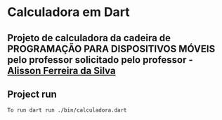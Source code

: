 # Calculadora em Dart

## Projeto de calculadora da cadeira de PROGRAMAÇÃO PARA DISPOSITIVOS MÓVEIS pelo professor solicitado pelo professor - [Alisson Ferreira da Silva](https://github.com/ferreiralisson/)

## Project run

```
To run dart run ./bin/calculadora.dart

```
